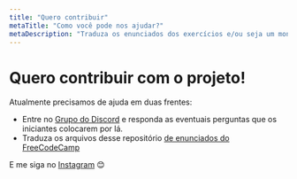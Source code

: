 ```yaml
---
title: "Quero contribuir"
metaTitle: "Como você pode nos ajudar?"
metaDescription: "Traduza os enunciados dos exercícios e/ou seja um monitor dos iniciantes"
---
```


# Quero contribuir com o projeto!

Atualmente precisamos de ajuda em duas frentes:

- Entre no [Grupo do Discord](https://bit.ly/discord-reativa) e responda as eventuais perguntas que os iniciantes colocarem por lá.
- Traduza os arquivos desse repositório [de enunciados do FreeCodeCamp](https://github.com/reativa/traducao-freecodecamp)

E me siga no [Instagram](http://bit.ly/pauloluan-insta) 😊
